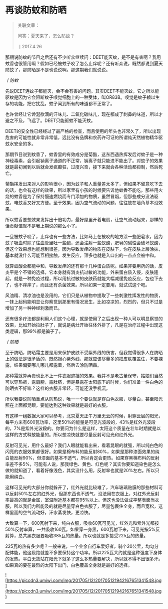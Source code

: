 # 再谈防蚊和防晒

> 关联文章：
> 
> 问答：夏天来了，怎么防蚊？
> 
> 丨2017.4.26

那期说防蚊的节目之后还有不少听众继续问：DEET能灭蚊，是不是有害啊？我用蚊香也很管用啊？假如已经被蚊子咬了怎么止痒呢？还有听众说，既然都说到夏天防蚊了，那防晒是不是也说说啊。那这期我们就说说。

 *丨防蚊*

先说DEET连蚊子都能灭，会不会有害的问题。其实DEET不能灭蚊，它之所以能驱蚊是因为它会阻断蚊子嗅觉细胞上的一种受体，叫OR83B。嗅觉是蚊子赖以生存的功能，把它扰乱，蚊子闻到所有的味道都不正常了。

也许曾经让它馋涎欲滴的汗味儿、二氧化碳味儿，现在都成了刺鼻的味道，所以才避之不及，飞远了。DEET只能驱蚊不能灭蚊。

DEET的安全性已经经过了最严格的检查，而且使用的年头也非常久了，所以出现危害的可能性就非常非常低，远比没有品牌和农药许可证的所谓纯天然植物精华驱蚊水安全的多。

那期节目说到蚊香了，蚊香里的有效成分是菊酯，这东西遇热挥发后对蚊子是一种神经毒素，会引起钠离子通道的不正常，钠离子就只能进不能出了。对蚊子的效果就是最初闻到以后就会发疯癫狂，过度兴奋，接下来就会各种活动都抑制，然后死亡。

菊酯挥发出来对人的影响很小，因为蚊子和人重量差太多了，但如果不留意吃下去的话，也会有这样的效果，所以家里有小孩的时候要告诉他蚊香不能吃。那些用火烧的蚊香是为了保持慢速燃烧而专门添加的物质，虽然冒烟，但那些成分没法驱蚊，电蚊香又好又方便。至于效果，因为空气流动的问题，往往放在墙角基本没效果。

所以蚊香要想效果发挥出十倍功力，最好屋里开着电扇，让空气流动起来，那样的话贡献值就不是我上期说的那么小了。

一旦被蚊子咬了，止痒也有一些方法，比如马上在被咬的地方涂一些肥皂水，因为蚊子吸血时除了往血管里吐一些酶，还会注射一些蚁酸，肥皂的碱性会破坏蚁酸，但这个效果想也能想到很差，因为导致发痒的物质在皮肤下，你在皮肤上层涂抹，基本就没什么可能互相接触，发生反应，顶多也就是入口出的一点点会被中和。

就算蚁酸全都能中和，导致发痒的还有那十几种蛋白质呢。如果非要用药的话，皮炎平是个不错的选择，它本身就有消炎抗过敏的功能，外来蛋白质入侵，皮肤隆起，就是一种免疫过程，所以用抗过敏的皮肤药就能大幅减缓免疫反应，包也下去了，也不痒痒了，而且还有杀菌效果。所以如果一定要用，就试试这个吧。

风油精、清凉油也是没用的，它们只是从植物中提取了一些刺激性挥发性的物质，一抹上起码能明显让你察觉到那里有情况发生，比如凉凉的，烈烈的，但只不过是增加了另一种神经刺激而已。

还有很多疗法都是利用人们这个心理，就是使用了之后出现一种人可以明显察觉的效果，比如开始拉肚子了，就说是病灶开始往体外排了，凡是在治疗过程中出现这类逻辑，那99%都是骗子了。

 *丨防晒*

至于防晒，防晒霜主要是用来保护皮肤不受紫外线的伤害，但我觉得很多人在防晒上的做法是很矛盾的，既然担心紫外线，那就应该尽量多的把皮肤覆盖住，不要裸露，结果偏要哪儿哪儿都露着，然后去涂防晒霜。

那种霜就算再贵也比不上一件衣服遮挡的效果。我并不是老古董保守，姑娘们当然可以穿热裤，露肩膀，露肚脐，但是暴露在太阳底下的时候，你们准备一件白色的防晒衣不好嘛？这样的衣服非常轻，可能还没手机沉。

所以我要说防晒重点从防热说，唯一一个要诀就是穿白色衣服，尽量白，甚至阳光照在上面都晃眼，要能达到这种效果就是最好的衣服。

有这样一组数据大家可以参考，北京夏天正午万里无云的时候，射穿云层的阳光，每平方米有600瓦功率，这里50%的能量是可见光波段的，43%是红外光波段的，7%是紫外光波段的。你要问为什么是这样，太阳这个质量在壮年时期就是以这样的方式释放能量的。所以想凉快就要尽量反射可见光和红外光。

反射可见光，用什么最好？我们人眼就能看出来，看着晃眼的就强，所以纯白色的闪亮的衣服效果都很好。如果是棉布料的能反射80%，如果是那种漆面效果的纯白能反射90%，但漆面的基本不透气，所以肯定会更热。如果穿黑棉布料的反射率差不多5%，可能有人说，那我绿色、黄色、红色呢？其实你要知道染色是怎么做的就知道了，看着好像浅色，其实没什么用，反射率也就是20%左右。所以只能用纯白。

这样可见光的大部分你就躲开了，红外光就比较难了，汽车玻璃贴膜的那些材料可以反射50%左右的红外光，但那东西也不透气，没法用在衣服上，对红外光反射率最高的就是金属，室温附近基本都在95%以上。但这也没法做成平整表面当衣服，所以我们力所能及的就是尽量穿白色衣服了，尽量包裹住全身，而且宽松，这样里面的空气流动好，汗水蒸发快，更凉快。

大致算一下，600瓦射下来，纯白衣服，吸收60瓦可见光，红外光和紫外光都按50%反射率算，一共吸收160瓦。如果穿一身黑，600瓦射下来，可见光按5%反射算，总共黑衣服要吸收385瓦的热量。所以也就是多接受225瓦的热量。

225瓦的热有多少呢？一般来说，一个业余自行车爱好者，骑个20公里，均匀分配体能，他这段路就差不多要保持这个功率。所以225瓦大约就是这种强度下身体的发热。平白无故站在阳光下就多了这么多热量要解决，所以就不得不出很多汗。如果真的要在最烈的太阳下出门，白色覆盖全身就是最好的选择。

![https://piccdn3.umiwi.com/img/201705/12/201705121942167651341548.jpg](https://piccdn3.umiwi.com/img/201705/12/201705121942167651341548.jpg)

---
